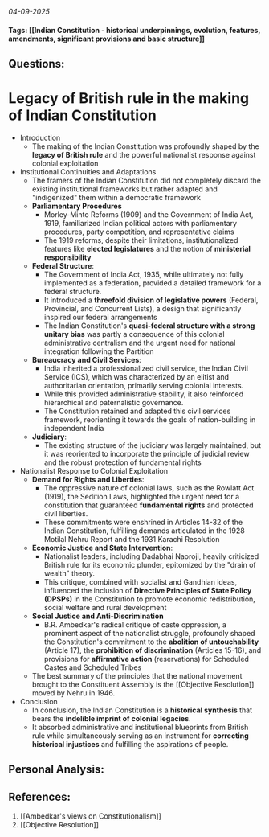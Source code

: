 *04-09-2025*
#### Tags: [[Indian Constitution - historical underpinnings, evolution, features, amendments, significant provisions and basic structure]]


## Questions:



# Legacy of British rule in the making of Indian Constitution

- Introduction
	- The making of the Indian Constitution was profoundly shaped by the **legacy of British rule** and the powerful nationalist response against colonial exploitation
- Institutional Continuities and Adaptations
	- The framers of the Indian Constitution did not completely discard the existing institutional frameworks but rather adapted and "indigenized" them within a democratic framework
	- **Parliamentary Procedures**
		- Morley-Minto Reforms (1909) and the Government of India Act, 1919, familiarized Indian political actors with parliamentary procedures, party competition, and representative claims
		- The 1919 reforms, despite their limitations, institutionalized features like **elected legislatures** and the notion of **ministerial responsibility**
	- **Federal Structure**: 
		- The Government of India Act, 1935, while ultimately not fully implemented as a federation, provided a detailed framework for a federal structure. 
		- It introduced a **threefold division of legislative powers** (Federal, Provincial, and Concurrent Lists), a design that significantly inspired our federal arrangements
		- The Indian Constitution's **quasi-federal structure with a strong unitary bias** was partly a consequence of this colonial administrative centralism and the urgent need for national integration following the Partition
	- **Bureaucracy and Civil Services**: 
		- India inherited a professionalized civil service, the Indian Civil Service (ICS), which was characterized by an elitist and authoritarian orientation, primarily serving colonial interests. 
		- While this provided administrative stability, it also reinforced hierarchical and paternalistic governance. 
		- The Constitution retained and adapted this civil services framework, reorienting it towards the goals of nation-building in independent India
	- **Judiciary**: 
		- The existing structure of the judiciary was largely maintained, but it was reoriented to incorporate the principle of judicial review and the robust protection of fundamental rights
- Nationalist Response to Colonial Exploitation
	- **Demand for Rights and Liberties**: 
		- The oppressive nature of colonial laws, such as the Rowlatt Act (1919), the Sedition Laws, highlighted the urgent need for a constitution that guaranteed **fundamental rights** and protected civil liberties. 
		- These commitments were enshrined in Articles 14-32 of the Indian Constitution, fulfilling demands articulated in the 1928 Motilal Nehru Report and the 1931 Karachi Resolution
	- **Economic Justice and State Intervention**: 
		- Nationalist leaders, including Dadabhai Naoroji, heavily criticized British rule for its economic plunder, epitomized by the "drain of wealth" theory. 
		- This critique, combined with socialist and Gandhian ideas, influenced the inclusion of **Directive Principles of State Policy (DPSPs)** in the Constitution to promote economic redistribution, social welfare and rural development
	- **Social Justice and Anti-Discrimination**
		- B.R. Ambedkar's radical critique of caste oppression, a prominent aspect of the nationalist struggle, profoundly shaped the Constitution's commitment to the **abolition of untouchability** (Article 17), the **prohibition of discrimination** (Articles 15-16), and provisions for **affirmative action** (reservations) for Scheduled Castes and Scheduled Tribes
	- The best summary of the principles that the national movement brought to the Constituent Assembly is the [[Objective Resolution]] moved by Nehru in 1946.
- Conclusion
	- In conclusion, the Indian Constitution is a **historical synthesis** that bears the **indelible imprint of colonial legacies**. 
	- It absorbed administrative and institutional blueprints from British rule while simultaneously serving as an instrument for **correcting historical injustices** and fulfilling the aspirations of people.




## Personal Analysis:


## References:

1. [[Ambedkar's views on Constitutionalism]]
2. [[Objective Resolution]]
